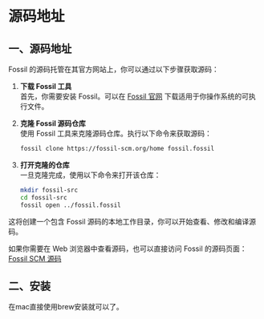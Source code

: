 # 源码地址

## 一、源码地址

Fossil 的源码托管在其官方网站上，你可以通过以下步骤获取源码：

1. **下载 Fossil 工具**\
   首先，你需要安装 Fossil。可以在 [Fossil 官网](https://fossil-scm.org/) 下载适用于你操作系统的可执行文件。
2.  **克隆 Fossil 源码仓库**\
    使用 Fossil 工具来克隆源码仓库。执行以下命令来获取源码：

    ```bash
    fossil clone https://fossil-scm.org/home fossil.fossil
    ```
3.  **打开克隆的仓库**\
    一旦克隆完成，使用以下命令来打开该仓库：

    ```bash
    mkdir fossil-src
    cd fossil-src
    fossil open ../fossil.fossil
    ```

这将创建一个包含 Fossil 源码的本地工作目录，你可以开始查看、修改和编译源码。

如果你需要在 Web 浏览器中查看源码，也可以直接访问 Fossil 的源码页面：[Fossil SCM 源码](https://fossil-scm.org/home)



## 二、安装

在mac直接使用brew安装就可以了。



